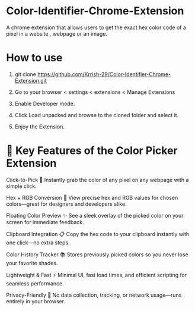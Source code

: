 # Color-Identifier-Chrome-Extension
A chrome extension that allows users to get the exact hex color code of a pixel in a website , webpage or an image.

# How to use 
1. git clone https://github.com/Krrish-29/Color-Identifier-Chrome-Extension.git

2. Go to your browser < settings < extensions < Manage Extensions

3. Enable Developer mode.

4. Click Load unpacked and browse to the cloned folder and select it.

5. Enjoy the Extension.



# 🌈 Key Features of the Color Picker Extension
Click-to-Pick 🎯 Instantly grab the color of any pixel on any webpage with a simple click.

Hex + RGB Conversion 🔄 View precise hex and RGB values for chosen colors—great for designers and developers alike.

Floating Color Preview ✨ See a sleek overlay of the picked color on your screen for immediate feedback.

Clipboard Integration 📋 Copy the hex code to your clipboard instantly with one click—no extra steps.

Color History Tracker 📚 Stores previously picked colors so you never lose your favorite shades.

Lightweight & Fast ⚡ Minimal UI, fast load times, and efficient scripting for seamless performance.

Privacy-Friendly 🔐 No data collection, tracking, or network usage—runs entirely in your browser.